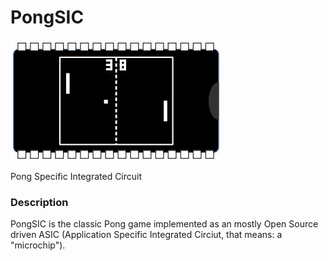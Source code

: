 # PongSIC
![PongSIC Logo](/images/PongSIC.jpg)

Pong Specific Integrated Circuit

### Description
PongSIC is the classic Pong game implemented as an mostly Open Source driven ASIC (Application Specific Integrated Circiut, that means: a "microchip").
